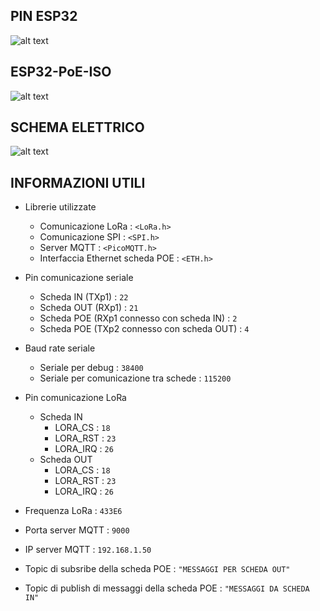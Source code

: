 ## PIN ESP32

![alt text](https://github.com/ZXerniXZ/projectDayProject/blob/a8bfcfb1ef20cd3322cd1562ea8731920c4bb927/hardware/Pin%20esp32.jpg)

## ESP32-PoE-ISO

![alt text](https://github.com/ZXerniXZ/projectDayProject/blob/1ae4fbc1a59daee72ffb16ed00dddbe3c39e25ab/hardware/ESP32-POE-ISO%20pin.png)

## SCHEMA ELETTRICO

![alt text](https://github.com/ZXerniXZ/projectDayProject/blob/e609d6a2544753bd60eccaf9365c7c5d11094055/hardware/Schema%20elettrico.png)


## INFORMAZIONI UTILI

* Librerie utilizzate
  * Comunicazione LoRa : `<LoRa.h>`
  * Comunicazione SPI : `<SPI.h>`
  * Server MQTT : `<PicoMQTT.h>`
  * Interfaccia Ethernet scheda POE : `<ETH.h>`
  
* Pin comunicazione seriale
  * Scheda IN (TXp1) : `22`
  * Scheda OUT (RXp1) : `21`
  * Scheda POE (RXp1 connesso con scheda IN) : `2`
  * Scheda POE (TXp2 connesso con scheda OUT) : `4`
* Baud rate seriale
  * Seriale per debug : `38400`
  * Seriale per comunicazione tra schede : `115200`
  
* Pin comunicazione LoRa
  * Scheda IN
    * LORA_CS : `18`
    * LORA_RST : `23`
    * LORA_IRQ : `26`
  * Scheda OUT
    * LORA_CS : `18`
    * LORA_RST : `23`
    * LORA_IRQ : `26`
* Frequenza LoRa : `433E6`
 
* Porta server MQTT : `9000`
* IP server MQTT : `192.168.1.50`
* Topic di subsribe della scheda POE : `"MESSAGGI PER SCHEDA OUT"`
* Topic di publish di messaggi della scheda POE : `"MESSAGGI DA SCHEDA IN"`
  

